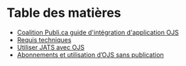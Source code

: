 # Table des matières

* [Coalition Publi.ca guide d'intégration d'application OJS](.)
* [Requis techniques](./requirements.md)
* [Utiliser JATS avec OJS](./using-jats.md)
* [Abonnements et utilisation d’OJS sans publication](./subscriptions.md)